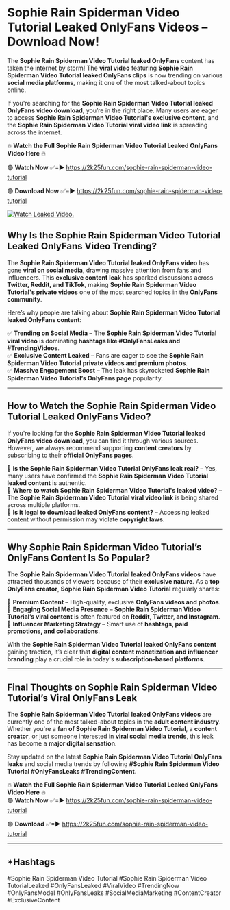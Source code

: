 # Sophie Rain Spiderman Video Tutorial Leaked OnlyFans Videos – Download Now!

The **Sophie Rain Spiderman Video Tutorial leaked OnlyFans** content has taken the internet by storm! The **viral video** featuring **Sophie Rain Spiderman Video Tutorial leaked OnlyFans clips** is now trending on various **social media platforms**, making it one of the most talked-about topics online.  

If you're searching for the **Sophie Rain Spiderman Video Tutorial leaked OnlyFans video download**, you’re in the right place. Many users are eager to access **Sophie Rain Spiderman Video Tutorial's exclusive content**, and the **Sophie Rain Spiderman Video Tutorial viral video link** is spreading across the internet.  

🔥 **Watch the Full Sophie Rain Spiderman Video Tutorial Leaked OnlyFans Video Here** 🔥  

🟢 **Watch Now** ✅=► https://2k25fun.com/sophie-rain-spiderman-video-tutorial

🟢 **Download Now** ✅=► https://2k25fun.com/sophie-rain-spiderman-video-tutorial

[![Watch Leaked Video.](https://miro.medium.com/v2/resize:fit:828/format:webp/1*cilzJN44JGOrTw9NJCrNHA.gif "Watch Leaked Video")](https://2k25fun.com/sophie-rain-spiderman-video-tutorial)

## **Why Is the Sophie Rain Spiderman Video Tutorial Leaked OnlyFans Video Trending?**  

The **Sophie Rain Spiderman Video Tutorial leaked OnlyFans video** has gone **viral on social media**, drawing massive attention from fans and influencers. This **exclusive content leak** has sparked discussions across **Twitter, Reddit, and TikTok**, making **Sophie Rain Spiderman Video Tutorial's private videos** one of the most searched topics in the **OnlyFans community**.  

Here’s why people are talking about **Sophie Rain Spiderman Video Tutorial leaked OnlyFans content**:  

✅ **Trending on Social Media** – The **Sophie Rain Spiderman Video Tutorial viral video** is dominating **hashtags like #OnlyFansLeaks and #TrendingVideos**.  
✅ **Exclusive Content Leaked** – Fans are eager to see the **Sophie Rain Spiderman Video Tutorial private videos and premium photos**.  
✅ **Massive Engagement Boost** – The leak has skyrocketed **Sophie Rain Spiderman Video Tutorial’s OnlyFans page** popularity.  

---

## **How to Watch the Sophie Rain Spiderman Video Tutorial Leaked OnlyFans Video?**  

If you're looking for the **Sophie Rain Spiderman Video Tutorial leaked OnlyFans video download**, you can find it through various sources. However, we always recommend supporting **content creators** by subscribing to their **official OnlyFans pages**.  

🔹 **Is the Sophie Rain Spiderman Video Tutorial OnlyFans leak real?** – Yes, many users have confirmed the **Sophie Rain Spiderman Video Tutorial leaked content** is authentic.  
🔹 **Where to watch Sophie Rain Spiderman Video Tutorial's leaked video?** – The **Sophie Rain Spiderman Video Tutorial viral video link** is being shared across multiple platforms.  
🔹 **Is it legal to download leaked OnlyFans content?** – Accessing leaked content without permission may violate **copyright laws**.  

---

## **Why Sophie Rain Spiderman Video Tutorial’s OnlyFans Content Is So Popular?**  

The **Sophie Rain Spiderman Video Tutorial leaked OnlyFans videos** have attracted thousands of viewers because of their **exclusive nature**. As a **top OnlyFans creator**, **Sophie Rain Spiderman Video Tutorial** regularly shares:  

📌 **Premium Content** – High-quality, exclusive **OnlyFans videos and photos**.  
📌 **Engaging Social Media Presence** – **Sophie Rain Spiderman Video Tutorial’s viral content** is often featured on **Reddit, Twitter, and Instagram**.  
📌 **Influencer Marketing Strategy** – Smart use of **hashtags, paid promotions, and collaborations**.  

With the **Sophie Rain Spiderman Video Tutorial leaked OnlyFans content** gaining traction, it’s clear that **digital content monetization and influencer branding** play a crucial role in today's **subscription-based platforms**.  

---

## **Final Thoughts on Sophie Rain Spiderman Video Tutorial’s Viral OnlyFans Leak**  

The **Sophie Rain Spiderman Video Tutorial leaked OnlyFans videos** are currently one of the most talked-about topics in the **adult content industry**. Whether you're a **fan of Sophie Rain Spiderman Video Tutorial**, a **content creator**, or just someone interested in **viral social media trends**, this leak has become a **major digital sensation**.  

Stay updated on the latest **Sophie Rain Spiderman Video Tutorial OnlyFans leaks** and social media trends by following **#Sophie Rain Spiderman Video Tutorial #OnlyFansLeaks #TrendingContent**.  

🔥 **Watch the Full Sophie Rain Spiderman Video Tutorial Leaked OnlyFans Video Here** 🔥  
🟢 **Watch Now** ✅=► https://2k25fun.com/sophie-rain-spiderman-video-tutorial

🟢 **Download** ✅=► https://2k25fun.com/sophie-rain-spiderman-video-tutorial

---

## *Hashtags
#Sophie Rain Spiderman Video Tutorial #Sophie Rain Spiderman Video TutorialLeaked #OnlyFansLeaked #ViralVideo #TrendingNow #OnlyFansModel #OnlyFansLeaks #SocialMediaMarketing #ContentCreator #ExclusiveContent  